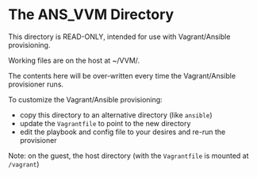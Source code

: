 # The ANS_VVM Directory

This directory is READ-ONLY, intended for use with Vagrant/Ansible
provisioning.

Working files are on the host at ~/VVM/<myimage>. 

The contents here will be over-written every time the Vagrant/Ansible
provisioner runs.

To customize the Vagrant/Ansible provisioning:

- copy this directory to an alternative directory (like `ansible`)
- update the `Vagrantfile` to point to the new directory
- edit the playbook and config file to your desires and re-run the provisioner

Note: on the guest, the host directory (with the `Vagrantfile` is mounted at
`/vagrant`)

